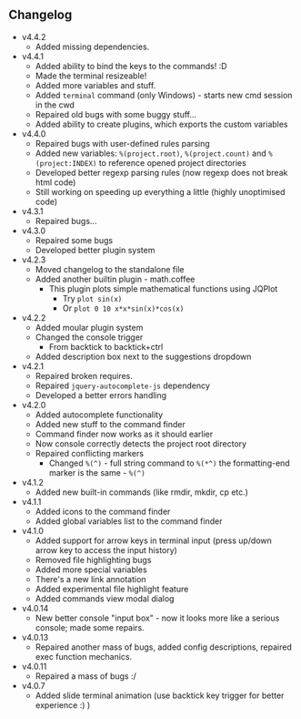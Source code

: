 ## Changelog
* v4.4.2
  * Added missing dependencies.
* v4.4.1
  * Added ability to bind the keys to the commands! :D
  * Made the terminal resizeable!
  * Added more variables and stuff.
  * Added `terminal` command (only Windows) - starts new cmd session in the cwd
  * Repaired old bugs with some buggy stuff...
  * Added ability to create plugins, which exports the custom variables
* v4.4.0
  * Repaired bugs with user-defined rules parsing
  * Added new variables: `%(project.root)`, `%(project.count)` and `%(project:INDEX)` to
  reference opened project directories
  * Developed better regexp parsing rules (now regexp does not break html code)
  * Still working on speeding up everything a little (highly unoptimised code)
* v4.3.1
  * Repaired bugs...
* v4.3.0
  * Repaired some bugs
  * Developed better plugin system
* v4.2.3
  * Moved changelog to the standalone file
  * Added another builtin plugin - math.coffee
    * This plugin plots simple mathematical functions using JQPlot
      * Try ``` plot sin(x) ```
      * Or ``` plot 0 10 x*x*sin(x)*cos(x) ```
* v4.2.2
  * Added moular plugin system
  * Changed the console trigger
    * From backtick to backtick+ctrl
  * Added description box next to the suggestions dropdown
* v4.2.1
  * Repaired broken requires.
  * Repaired `jquery-autocomplete-js` dependency
  * Developed a better errors handling
* v4.2.0
  * Added autocomplete functionality
  * Added new stuff to the command finder
  * Command finder now works as it should earlier
  * Now console correctly detects the project root directory
  * Repaired conflicting markers
    * Changed ` %(^) ` - full string command to ` %(*^) ` the formatting-end marker is the same - ` %(^) `
* v4.1.2
  * Added new built-in commands (like rmdir, mkdir, cp etc.)
* v4.1.1
  * Added icons to the command finder
  * Added global variables list to the command finder
* v4.1.0
  * Added support for arrow keys in terminal input (press up/down arrow key to access the input history)
  * Removed file highlighting bugs
  * Added more special variables
  * There's a new link annotation
  * Added experimental file highlight feature
  * Added commands view modal dialog
* v4.0.14
  * New better console "input box" - now it looks more like a serious console; made some repairs.
* v4.0.13
  * Repaired another mass of bugs, added config descriptions, repaired exec function mechanics.
* v4.0.11
  * Repaired a mass of bugs :/
* v4.0.7
  * Added slide terminal animation (use backtick key trigger for better experience :) )

